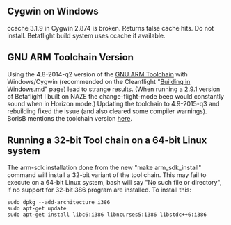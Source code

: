 ## Cygwin on Windows
ccache 3.1.9 in Cygwin 2.874 is broken. Returns false cache hits. Do not install. Betaflight build system uses ccache if available. 

## GNU ARM Toolchain Version
Using the 4.8-2014-q2 version of the [GNU ARM Toolchain](https://launchpad.net/gcc-arm-embedded/+download) with Windows/Cygwin (recommended on the Cleanflight "[Building in Windows.md](https://github.com/cleanflight/cleanflight/blob/master/docs/development/Building%20in%20Windows.md)" page) lead to strange results.  (When running a 2.9.1 version of Betaflight I built on NAZE the change-flight-mode beep would constantly sound when in Horizon mode.)  Updating the toolchain to 4.9-2015-q3 and rebuilding fixed the issue (and also cleared some compiler warnings).  BorisB mentions the toolchain version [here](http://www.rcgroups.com/forums/showthread.php?p=34530653#post34530653).

## Running a 32-bit Tool chain on a 64-bit Linux system
The arm-sdk installation done from the new "make arm_sdk_install" command will install a 32-bit variant of the tool chain. This may fail to execute on a 64-bit Linux system, bash will say "No such file or directory", if no support for 32-bit 386 program are installed. To install this:

    sudo dpkg --add-architecture i386  
    sudo apt-get update  
    sudo apt-get install libc6:i386 libncurses5:i386 libstdc++6:i386  

